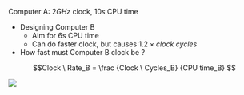 Computer A: $`2GHz`$ clock, $`10s`$ CPU time

- Designing Computer B
  - Aim for 6s CPU time
  - Can do faster clock, but causes $`1.2 \times clock \ cycles`$
- How fast must Computer B clock be ?

```math
Clock \ Rate_B = \frac {Clock \ Cycles_B} {CPU time_B} 
```

![](attachment/Pasted%20image%2020211203094355.png)